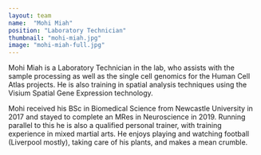 ```yaml
---
layout: team
name:  "Mohi Miah"
position: "Laboratory Technician"
thumbnail: "mohi-miah.jpg"
image: "mohi-miah-full.jpg"
---
```

Mohi Miah is a Laboratory Technician in the lab, who assists with the sample processing as well as the single cell genomics for the Human Cell Atlas projects. He is also training in spatial analysis techniques using the Visium Spatial Gene Expression technology.

Mohi received his BSc in Biomedical Science from Newcastle University in 2017 and stayed to complete an MRes in Neuroscience in 2019. Running parallel to this he is also a qualified personal trainer, with training experience in mixed martial arts. He enjoys playing and watching football (Liverpool mostly), taking care of his plants, and makes a mean crumble.